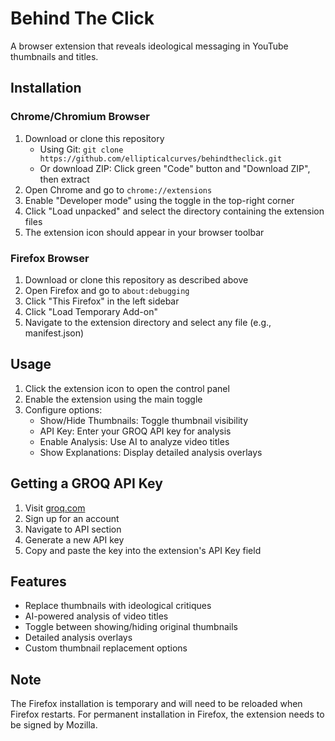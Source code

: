 # Behind The Click

A browser extension that reveals ideological messaging in YouTube thumbnails and titles.

## Installation

### Chrome/Chromium Browser
1. Download or clone this repository
   - Using Git: `git clone https://github.com/ellipticalcurves/behindtheclick.git`
   - Or download ZIP: Click green "Code" button and "Download ZIP", then extract
2. Open Chrome and go to `chrome://extensions`
3. Enable "Developer mode" using the toggle in the top-right corner
4. Click "Load unpacked" and select the directory containing the extension files
5. The extension icon should appear in your browser toolbar

### Firefox Browser
1. Download or clone this repository as described above
2. Open Firefox and go to `about:debugging`
3. Click "This Firefox" in the left sidebar
4. Click "Load Temporary Add-on"
5. Navigate to the extension directory and select any file (e.g., manifest.json)

## Usage
1. Click the extension icon to open the control panel
2. Enable the extension using the main toggle
3. Configure options:
   - Show/Hide Thumbnails: Toggle thumbnail visibility
   - API Key: Enter your GROQ API key for analysis
   - Enable Analysis: Use AI to analyze video titles
   - Show Explanations: Display detailed analysis overlays

## Getting a GROQ API Key
1. Visit [groq.com](https://groq.com)
2. Sign up for an account
3. Navigate to API section
4. Generate a new API key
5. Copy and paste the key into the extension's API Key field

## Features
- Replace thumbnails with ideological critiques
- AI-powered analysis of video titles
- Toggle between showing/hiding original thumbnails
- Detailed analysis overlays
- Custom thumbnail replacement options

## Note
The Firefox installation is temporary and will need to be reloaded when Firefox restarts. For permanent installation in Firefox, the extension needs to be signed by Mozilla.
